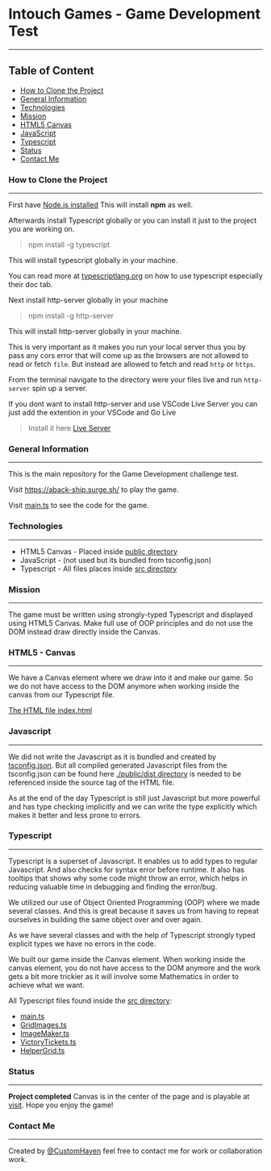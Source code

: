 # Intouch Games - Game Development Test

--------------

## Table of Content

- [How to Clone the Project](https://github.com/CustomHaven/Game-Developer-Test-Intouch-Games#How-to-clone-the-project)
- [General Information](https://github.com/CustomHaven/Game-Developer-Test-Intouch-Games#general-information)
- [Technologies](https://github.com/CustomHaven/Game-Developer-Test-Intouch-Games#technologies)
- [Mission](https://github.com/CustomHaven/Game-Developer-Test-Intouch-Games#Mission)
- [HTML5 Canvas](https://github.com/CustomHaven/Game-Developer-Test-Intouch-Games#HTML5-canvas)
- [JavaScript](https://github.com/CustomHaven/Game-Developer-Test-Intouch-Games#Javascript)
- [Typescript](https://github.com/CustomHaven/Game-Developer-Test-Intouch-Games#Typescript)
- [Status](https://github.com/CustomHaven/Game-Developer-Test-Intouch-Games#Status)
- [Contact Me](https://github.com/CustomHaven/Game-Developer-Test-Intouch-Games#Contact-me)

### How to Clone the Project
---
First have [Node.js installed](https://nodejs.org/en/download/)
This will install **npm** as well.

Afterwards install Typescript globally or you can install it just to the project you are working on.

> npm install -g typescript

This will install typescript globally in your machine.

You can read more at [typescriptlang.org](https://www.typescriptlang.org/) on how to use typescript especially their doc tab.

Next install http-server globally in your machine

> npm install -g http-server

This will install http-server globally in your machine.

This is very important as it makes you run your local server thus you by pass any cors error that will come up as the browsers are not allowed to read or fetch ``file``. But instead are allowed to fetch and read ``http`` or ``https``.


From the terminal navigate to the directory were your files live and run ``http-server`` spin up a server.


If you dont want to install http-server and use VSCode Live Server you can just add the extention in your VSCode and Go Live

> Install it here [Live Server](https://marketplace.visualstudio.com/items?itemName=ritwickdey.LiveServer)

### General Information
---
This is the main repository for the Game Development challenge test.

Visit https://aback-ship.surge.sh/ to play the game.

Visit [main.ts](https://github.com/CustomHaven/Game-Developer-Test-Intouch-Games/blob/master/src/main.ts) to see the code for the game.


### Technologies
---
- HTML5 Canvas - Placed inside [public directory](https://github.com/CustomHaven/Game-Developer-Test-Intouch-Games/tree/master/public)
- JavaScript - (not used but its bundled from tsconfig.json)
- Typescript - All files places inside [src directory](https://github.com/CustomHaven/Game-Developer-Test-Intouch-Games/tree/master/src)


### Mission
---
The game must be written using strongly-typed Typescript and displayed using HTML5 Canvas. Make full use of OOP principles and do not use the DOM instead draw directly inside the Canvas.

### HTML5 - Canvas
---
We have a Canvas element where we draw into it and make our game. So we do not have access to the DOM anymore when working inside the canvas from our Typescript file.


[The HTML file index.html](https://github.com/CustomHaven/Game-Developer-Test-Intouch-Games/blob/master/public/index.html)

### Javascript
---
We did not write the Javascript as it is bundled and created by [tsconfig.json](https://github.com/CustomHaven/Game-Developer-Test-Intouch-Games/blob/master/tsconfig.json).
But all compiled generated Javascript files from the tsconfig.json can be found here [./public/dist directory](https://github.com/CustomHaven/Game-Developer-Test-Intouch-Games/tree/master/public/dist) is needed to be referenced inside the source tag of the HTML file.

As at the end of the day Typescript is still just Javascript but more powerful and has type checking implicitly and we can write the type explicitly which makes it better and less prone to errors. 


### Typescript
---

Typescript is a superset of Javascript. It enables us to add types to regular Javascript. And also checks for syntax error before runtime. It also has tooltips that shows why some code might throw an error, which helps in reducing valuable time in debugging and finding the error/bug.

We utilized our use of Object Oriented Programming (OOP) where we made several classes. And this is great because it saves us from having to repeat ourselves in building the same object over and over again.

As we have several classes and with the help of Typescript strongly typed explicit types we have no errors in the code.

We built our game inside the Canvas element. When working inside the canvas element, you do not have access to the DOM anymore and the work gets a bit more trickier as it will involve some Mathematics in order to achieve what we want.

All Typescript files found inside the [src directory](https://github.com/CustomHaven/Game-Developer-Test-Intouch-Games/tree/master/src):

- [main.ts](https://github.com/CustomHaven/Game-Developer-Test-Intouch-Games/blob/master/src/main.ts)
- [GridImages.ts](https://github.com/CustomHaven/Game-Developer-Test-Intouch-Games/blob/master/src/GridImages.ts)
- [ImageMaker.ts](https://github.com/CustomHaven/Game-Developer-Test-Intouch-Games/blob/master/src/ImageMaker.ts)
- [VictoryTickets.ts](https://github.com/CustomHaven/Game-Developer-Test-Intouch-Games/blob/master/src/VictoryTickets.ts)
- [HelperGrid.ts](https://github.com/CustomHaven/Game-Developer-Test-Intouch-Games/blob/master/src/HelperGrid.ts)


### Status
---

**Project completed** Canvas is in the center of the page and is playable at [visit](https://charming-mooncake-727192.netlify.app/public/index.html). Hope you enjoy the game!


### Contact Me
---
Created by [@CustomHaven](https://github.com/CustomHaven) feel free to contact me for work or collaboration work.